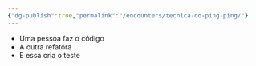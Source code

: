 ```yaml
---
{"dg-publish":true,"permalink":"/encounters/tecnica-do-ping-ping/"}
---
```


- Uma pessoa faz o código
- A outra refatora
- E essa cria o teste